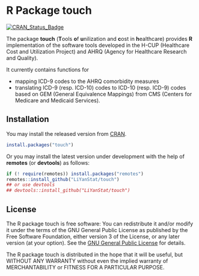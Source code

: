 # R Package touch

[![CRAN_Status_Badge][cranVersion]][cran]


The package **touch** (**T**ools **o**f **u**nilization and **c**ost in
**h**ealthcare) provides **R** implementation of the software tools developed
in the H-CUP (Healthcare Cost and Utilization Project) and AHRQ (Agency for
Healthcare Research and Quality).


It currently contains functions for

- mapping ICD-9 codes to the AHRQ comorbidity measures
- translating ICD-9 (resp. ICD-10) codes to ICD-10 (resp. ICD-9) codes based
  on GEM (General Equivalence Mappings) from CMS (Centers for Medicare and
  Medicaid Services).


## Installation

You may install the released version from [CRAN][cran].

```R
install.packages("touch")
```

Or you may install the latest version under development with the help of
**remotes** (or **devtools**) as follows:

```R
if (! require(remotes)) install.packages("remotes")
remotes::install_github("LiYanStat/touch")
## or use devtools
## devtools::install_github("LiYanStat/touch")
```


## License

The R package touch is free software: You can redistribute it and/or modify it
under the terms of the GNU General Public License as published by the Free
Software Foundation, either version 3 of the License, or any later version (at
your option).  See the [GNU General Public License][gpl] for details.

The R package touch is distributed in the hope that it will be useful, but
WITHOUT ANY WARRANTY without even the implied warranty of MERCHANTABILITY or
FITNESS FOR A PARTICULAR PURPOSE.


[cranVersion]: http://www.r-pkg.org/badges/version/touch
[cran]: https://CRAN.R-project.org/package=touch
[gpl]: http://www.gnu.org/licenses/
